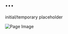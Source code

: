 # ...
initial/temporary placeholder


<img src="https://drive.google.com/thumbnail?id=1ETbwH57nzbDgSZOCpZHrMNdquCLZn6Vt" alt="Page Image">
    <br>
